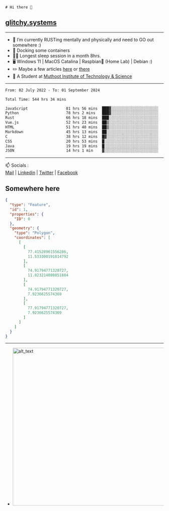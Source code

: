 ```
# Hi there 👋
```
## [glitchy.systems](https://glitchy.systems)
---

- 🌱 I’m currently RUSTing mentally and physically and need to GO out somewhere :)
- 🐋 Docking some containers
- 😶‍🌫️ Longest sleep session in a month 8hrs.
- 🖥️ Windows 11 | MacOS Catalina | Raspbian🥧 (Home Lab) | Debian :)
- ✏️ Maybe a few articles [here](https://medium.com/@advaithnarayanan8) or [there](https://medium.com/@advaithnarayanan8)
- 📑 A Student at [Muthoot Institute of Technology & Science](https://mgmits.ac.in/)



---

<!--START_SECTION:waka-->

```txt
From: 02 July 2022 - To: 01 September 2024

Total Time: 544 hrs 34 mins

JavaScript                 81 hrs 56 mins  ███▓░░░░░░░░░░░░░░░░░░░░░   15.05 %
Python                     78 hrs 2 mins   ███▓░░░░░░░░░░░░░░░░░░░░░   14.33 %
Rust                       66 hrs 18 mins  ███░░░░░░░░░░░░░░░░░░░░░░   12.17 %
Vue.js                     52 hrs 23 mins  ██▒░░░░░░░░░░░░░░░░░░░░░░   09.62 %
HTML                       51 hrs 40 mins  ██▒░░░░░░░░░░░░░░░░░░░░░░   09.49 %
Markdown                   45 hrs 13 mins  ██░░░░░░░░░░░░░░░░░░░░░░░   08.30 %
C                          38 hrs 12 mins  █▓░░░░░░░░░░░░░░░░░░░░░░░   07.02 %
CSS                        20 hrs 53 mins  █░░░░░░░░░░░░░░░░░░░░░░░░   03.84 %
Java                       19 hrs 19 mins  █░░░░░░░░░░░░░░░░░░░░░░░░   03.55 %
JSON                       14 hrs 1 min    ▓░░░░░░░░░░░░░░░░░░░░░░░░   02.57 %
```

<!--END_SECTION:waka-->

---

📫 Socials :<br>
[Mail](mailto:advaith@glitchy.systems) | [Linkedin](https://www.linkedin.com/in/advaith-narayanan-a72152214/) | [Twitter](https://twitter.com/advaithnarayan) | [Facebook](https://screenmessage.com/qinq)

## Somewhere here

```geojson
{
  "type": "Feature",
  "id": 1,
  "properties": {
    "ID": 0
  },
  "geometry": {
    "type": "Polygon",
    "coordinates": [
      [
        [
          77.41528961556286,
          11.533300191814792
        ],
        [
          74.91794771320727,
          11.823214080851884
        ],
        [
          74.91794771320727,
          7.9236625574369
        ],
        [
          77.91794771320727,
          7.9236625574369
        ]
      ]
    ]
  }
}
```


--- 
- [<img alt="alt_text" width="500px" src="https://valid.x86.fr/cache/banner/xv24bv-6.png" />](https://valid.x86.fr/xv24bv)


